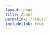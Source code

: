 ```yaml
---
layout: page
title: About
permalink: /about/
includelink: true
---
```


<!-- See my [website](https://karpathy.ai/). -->

